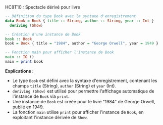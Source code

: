 HC8T10 : Spectacle dérivé pour livre
```haskell
-- Définition du type Book avec la syntaxe d'enregistrement
data Book = Book { title :: String, author :: String, year :: Int }
  deriving (Show)

-- Création d'une instance de Book
book :: Book
book = Book { title = "1984", author = "George Orwell", year = 1949 }

-- Fonction main pour afficher l'instance de Book
main :: IO ()
main = print book
```

**Explications :**
- Le type `Book` est défini avec la syntaxe d'enregistrement, contenant les champs `title` (String), `author` (String) et `year` (Int).
- `deriving (Show)` est utilisé pour permettre l'affichage automatique de l'instance de `Book` via `print`.
- Une instance de `Book` est créée pour le livre "1984" de George Orwell, publié en 1949.
- La fonction `main` utilise `print` pour afficher l'instance de `Book`, en exploitant l'instance dérivée de `Show`.

